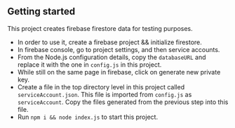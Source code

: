 ## Getting started 

This project creates firebase firestore data for testing purposes. 

* In order to use it, create a firebase project && initialize firestore. 
* In firebase console, go to project settings, and then service accounts. 
* From the Node.js configuration details, copy the  `databaseURL` and replace it with the one in `config.js` in this project. 
* While still on the same page in firebase, click on generate new private key. 
* Create a file in the top directory level in this project called `serviceAccount.json`. This file is imported from `config.js` as `serviceAccount`. Copy the files generated from the previous step into this file. 
* Run `npm i && node index.js` to start this project. 